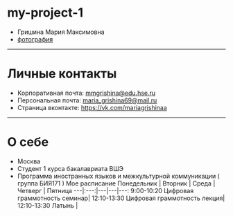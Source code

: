 # my-project-1
- Гришина Мария Максимовна
- [фотография](https://pp.userapi.com/c841238/v841238571/3f922/y-pkoaFyM3U.jpg)
***********
# Личные контакты
- Корпоративная почта: mmgrishina@edu.hse.ru
- Персональная почта: maria_grishina69@mail.ru
- Страница вконтакте: https://vk.com/mariagrishinaa
**********
# О себе
- Москва
- Студент 1 курса бакалавриата ВШЭ
- Программа иностранных языков и межкультурной коммуникации ( группа БИЯ171 )
Мое расписание
Понедельник | Вторник | Среда | Четверг | Пятница
---|:---:|---|---|---:
9:00-10:20 Цифровая граммотность семинар| 
12:10-13:30 Цифровая граммотность лекция| 12:10-13:30 Латынь |

